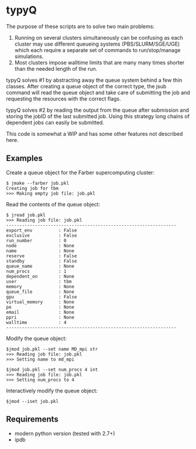 # typyQ
 
The purpose of these scripts are to solve two main problems:
1. Running on several clusters simultaneously can be confusing as each cluster may use different queueing systems (PBS/SLURM/SGE/UGE) which each require a separate set of commands to run/stop/manage simulations.
2. Most clusters impose walltime limits that are many many times shorter than the needed length of the run.

typyQ solves #1 by abstracting away the queue system behind a few thin classes. After creating a queue object of the correct type, the jsub command will read the queue object and take care of submitting the job and requesting the resources with the correct flags. 

typyQ solves #2 by reading the output from the queue after submission and storing the jobID of the last submitted job. Using this strategy long chains of dependent jobs can easily be submitted.

This code is somewhat a WIP and has some other features not described here.

## Examples ##
Create a queue object for the Farber supercomputing cluster:
```
$ jmake --farber job.pkl
Creating job for tbm
>>> Making empty job file: job.pkl
```
Read the contents of the queue object:
```
$ jread job.pkl
>>> Reading job file: job.pkl
-----------------------------------------------------------------
export_env          : False
exclusive           : False
run_number          : 0
node                : None
name                : None
reserve             : False
standby             : False
queue_name          : None
num_procs           : 1
dependent_on        : None
user                : tbm
memory              : None
queue_file          : None
gpu                 : False
virtual_memory      : None
pe                  : None
email               : None
ppri                : None
walltime            : 4
-----------------------------------------------------------------
```
Modify the queue object:
```
$jmod job.pkl --set name MD_mpi str
>>> Reading job file: job.pkl
>>> Setting name to md_mpi

$jmod job.pkl --set num_procs 4 int
>>> Reading job file: job.pkl
>>> Setting num_procs to 4
```
Interactively modify the queue object:
```
$jmod --iset job.pkl
```

## Requirements ##
* modern python version (tested with 2.7+)
* ipdb 